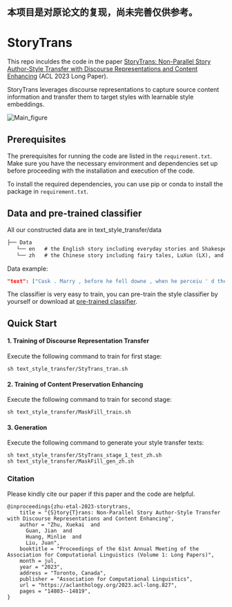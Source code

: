 ## 本项目是对原论文的复现，尚未完善仅供参考。



# StoryTrans

This repo inculdes the code in the paper [StoryTrans: Non-Parallel Story Author-Style Transfer with Discourse Representations and Content Enhancing](https://arxiv.org/abs/2208.13423) (ACL 2023 Long Paper).

StoryTrans leverages discourse representations to capture source content information and transfer them to target styles with learnable style embeddings. 

![Main_figure](figure/main_figure.png)

## Prerequisites

The prerequisites for running the code are listed in the `requirement.txt`. Make sure you have the necessary environment and dependencies set up before proceeding with the installation and execution of the code.

To install the required dependencies, you can use pip or conda to install the package in `requirement.txt`.

## Data and pre-trained classifier
All our constructed data are in text_style_transfer/data
```markdown
├── Data
   └── en   # the English story including everyday stories and Shakespeare’s plays.
   └── zh   # the Chinese story including fairy tales, LuXun (LX), and JinYong (JY).
```
Data example:
```json
"text": ["Cask . Marry , before he fell downe , when he perceiu ' d the common Heard was glad he refus ' d the Crowne , he pluckt me ope his Doublet , and offer ' d them his Throat to cut : and I had beene a man of any Occupation , if I would not haue taken him at a word , I would I might goe to Hell among the Rogues , and so hee fell ."], "style": "<Sp>", "mask_word": ["taken", "Throat", "refus", "Rogues", "Heard", "Doublet", "Occupation", "fell"], "text_mask": ["Cask . Marry , before he <mask> downe , when he perceiu ' d the common <mask> was glad he <mask> ' d the Crowne , he pluckt me ope his <mask> , and offer ' d them his <mask> to cut : and I had beene a man of any <mask> , if I would not haue <mask> him at a word , I would I might goe to Hell among the <mask> , and so hee <mask> ."]
```
The classifier is very easy to train, you can pre-train the style classifier by yourself or download at [pre-trained classifier](https://drive.google.com/drive/folders/1vEYveDCMqyCq3okUqaHMpCjVetmerWRE?usp=sharing).

## Quick Start

#### 1. Training of Discourse Representation Transfer

Execute the following command to train for first stage: 
```shell
sh text_style_transfer/StyTrans_tran.sh
```

#### 2. Training of Content Preservation Enhancing
Execute the following command to train for second stage: 
```shell
sh text_style_transfer/MaskFill_train.sh
```

#### 3. Generation 
Execute the following command to generate your style transfer texts: 
```shell
sh text_style_transfer/StyTrans_stage_1_test_zh.sh
sh text_style_transfer/MaskFill_gen_zh.sh
```

### Citation

Please kindly cite our paper if this paper and the code are helpful.

```
@inproceedings{zhu-etal-2023-storytrans,
    title = "{S}tory{T}rans: Non-Parallel Story Author-Style Transfer with Discourse Representations and Content Enhancing",
    author = "Zhu, Xuekai  and
      Guan, Jian  and
      Huang, Minlie  and
      Liu, Juan",
    booktitle = "Proceedings of the 61st Annual Meeting of the Association for Computational Linguistics (Volume 1: Long Papers)",
    month = jul,
    year = "2023",
    address = "Toronto, Canada",
    publisher = "Association for Computational Linguistics",
    url = "https://aclanthology.org/2023.acl-long.827",
    pages = "14803--14819",
}
```
